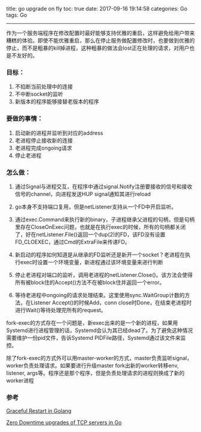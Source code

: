 title: go upgrade on fly
toc: true
date: 2017-09-16 19:14:58
categories: Go
tags: Go

---

作为一个服务端程序在修改配置时最好能够支持优雅的重启，这样避免给用户带来糟糕的体验。即使不能优雅重启，那么在停止服务做配置修改时，也要做到优雅的停止，而不是粗暴的kill掉进程，这种粗暴的做法会lost正在处理的请求，对用户也是不友好的。

### 目标：
1. 不掐断当前处理中的连接
2. 不中断socket的监听
3. 新版本的程序能够接替老版本的程序

### 要做的事情：
1. 启动新的进程并监听到对应的address
2. 老进程停止接收新的连接
3. 老进程完成ongoing请求
4. 停止老进程

### 怎么做：
1. 通过Signal与进程交互，在程序中通过signal.Notify注册要接收的信号和接收信号的channel，向进程发送HUP signal通知其进行reload

2. go本身不支持端口复用，但是netListener支持从一个FD中开启监听。

3. 通过exec.Command来执行新的binary，子进程继承父进程的句柄，但是句柄里存在CloseOnExec问题，也就是在执行exec的时候，所有的句柄都关闭了，好在netListener.File()返回一个dup(2)的FD，该FD没有设置FD_CLOEXEC，通过Cmd的ExtraFile来传递FD。

4. 新启动的程序如何知道是从继承的FD监听还是新开一个socket？老进程在执行exec时设置一个环境变量，新进程通过该环境变量来进行判断

5. 停止老进程对端口的监听，调用老进程的netListener.Close()。该方法会使得所有被block住的Accept()方法不在被block住并返回一个error。

6. 等待老进程中ongoing的请求处理结束。这里使用sync.WaitGroup计数的方法，在Listener Accept()的时候Add，conn close时Done，在结束老进程时进行Wait()等待处理完所有的request。

fork-exec的方式存在一个问题是，新exec出来的是一个新的进程，如果用Systemd进行进程管理的话，Systemd会认为其已经dead了。为了避免这种情况需要维护一份pid文件，告诉Systemd PIDFile路径，Systemd通过该文件来监控。

除了fork-exec的方式外可以用master-worker的方式，master负责监听signal，worker负责处理请求。如果要进行升级master fork出新的worker转移env, listener, args等。程序还是那个程序，但是负责处理请求的进程则换成了新的worker进程

### 参考
[Graceful Restart in Golang](https://grisha.org/blog/2014/06/03/graceful-restart-in-golang/)

[Zero Downtime upgrades of TCP servers in Go](http://blog.nella.org/zero-downtime-upgrades-of-tcp-servers-in-go/)